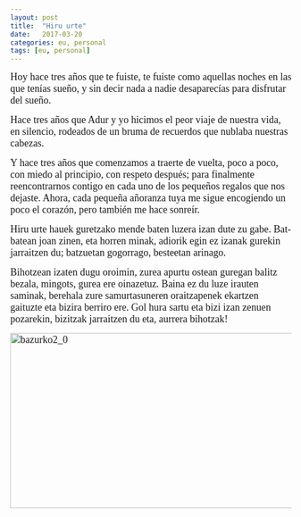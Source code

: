 ```yaml
---
layout: post
title:  "Hiru urte"
date:   2017-03-20
categories: eu, personal
tags: [eu, personal]
---
```

<span style="font-family:'Ubuntu Light';"><span style="font-size:large;">Hoy hace tres años que te fuiste, te fuiste como aquellas noches en las que tenías sueño, y sin decir nada a nadie desaparecías para disfrutar del sueño. </span></span>

<span style="font-family:'Ubuntu Light';"><span style="font-size:large;">Hace tres años que Adur y yo hicimos el peor viaje de nuestra vida, en silencio, rodeados de un bruma de recuerdos que nublaba nuestras cabezas. </span></span>

<span style="font-family:'Ubuntu Light';"><span style="font-size:large;">Y hace tres años que comenzamos a traerte de vuelta, poco a poco, con miedo al principio, con respeto después; para finalmente reencontrarnos contigo en cada uno de los pequeños regalos que nos dejaste.
Ahora, cada pequeña añoranza tuya me sigue encogiendo un poco el corazón, pero también me hace sonreír.</span></span>

<span style="font-family:'Ubuntu Light';"><span style="font-size:large;">Hiru urte hauek guretzako mende baten luzera izan dute zu gabe. Bat- batean joan zinen, eta horren minak, adiorik egin ez izanak gurekin jarraitzen du; batzuetan gogorrago, besteetan arinago. </span></span>

<span style="font-family:'Ubuntu Light';"><span style="font-size:large;">Bihotzean izaten dugu oroimin, zurea apurtu ostean guregan balitz bezala, mingots, gurea ere oinazetuz. Baina ez du luze irauten saminak, berehala zure samurtasuneren oraitzapenek ekartzen gaituzte eta bizira berriro ere. Gol hura sartu eta bizi izan zenuen pozarekin, bizitzak jarraitzen du eta, aurrera bihotzak!</span></span>

<span style="font-family:'Ubuntu Light';"><span style="font-size:large;">
<img class=" size-full wp-image-1811 aligncenter" src="https://izaroblog.files.wordpress.com/2017/03/bazurko2_0.jpg" alt="bazurko2_0" width="660" height="314" />
</span></span>
